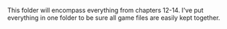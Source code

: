 This folder will encompass everything from chapters 12-14.
I've put everything in one folder to be sure all game files are easily kept together.